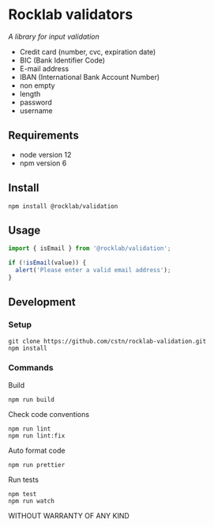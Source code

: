 # Rocklab validators

_A library for input validation_

* Credit card (number, cvc, expiration date)
* BIC (Bank Identifier Code)
* E-mail address
* IBAN (International Bank Account Number)
* non empty
* length
* password
* username

## Requirements

* node version 12
* npm version 6

## Install

```shell script
npm install @rocklab/validation
```

## Usage

```javascript
import { isEmail } from '@rocklab/validation';

if (!isEmail(value)) {
  alert('Please enter a valid email address');
}

```

## Development

### Setup

```shell script
git clone https://github.com/cstn/rocklab-validation.git
npm install
```

### Commands

Build

```shell script
npm run build
```

Check code conventions

```shell script
npm run lint
npm run lint:fix
```

Auto format code

```shell script
npm run prettier
```

Run tests

```shell script
npm test
npm run watch
```

WITHOUT WARRANTY OF ANY KIND
